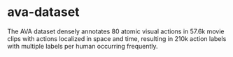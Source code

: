 # ava-dataset
The AVA dataset densely annotates 80 atomic visual actions in 57.6k movie clips with actions localized in space and time, resulting in 210k action labels with multiple labels per human occurring frequently.
